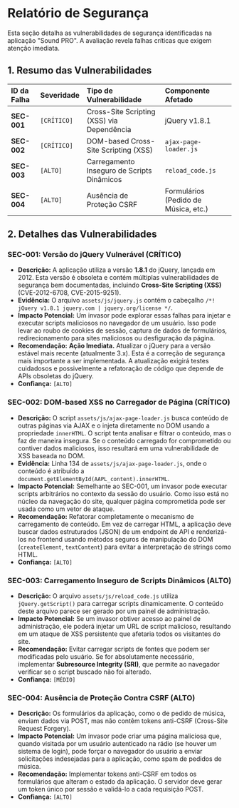 # Relatório de Segurança

Esta seção detalha as vulnerabilidades de segurança identificadas na aplicação "Sound PRO". A avaliação revela falhas críticas que exigem atenção imediata.

## 1. Resumo das Vulnerabilidades

| ID da Falha | Severidade | Tipo de Vulnerabilidade | Componente Afetado |
| :--- | :--- | :--- | :--- |
| **SEC-001** | `[CRÍTICO]` | Cross-Site Scripting (XSS) via Dependência | jQuery v1.8.1 |
| **SEC-002** | `[CRÍTICO]` | DOM-based Cross-Site Scripting (XSS) | `ajax-page-loader.js` |
| **SEC-003** | `[ALTO]` | Carregamento Inseguro de Scripts Dinâmicos | `reload_code.js` |
| **SEC-004** | `[ALTO]` | Ausência de Proteção CSRF | Formulários (Pedido de Música, etc.) |

## 2. Detalhes das Vulnerabilidades

### SEC-001: Versão do jQuery Vulnerável (CRÍTICO)

*   **Descrição:** A aplicação utiliza a versão **1.8.1** do jQuery, lançada em 2012. Esta versão é obsoleta e contém múltiplas vulnerabilidades de segurança bem documentadas, incluindo **Cross-Site Scripting (XSS)** (CVE-2012-6708, CVE-2015-9251).
*   **Evidência:** O arquivo `assets/js/jquery.js` contém o cabeçalho `/*! jQuery v1.8.1 jquery.com | jquery.org/license */`.
*   **Impacto Potencial:** Um invasor pode explorar essas falhas para injetar e executar scripts maliciosos no navegador de um usuário. Isso pode levar ao roubo de cookies de sessão, captura de dados de formulários, redirecionamento para sites maliciosos ou desfiguração da página.
*   **Recomendação:** **Ação Imediata.** Atualizar o jQuery para a versão estável mais recente (atualmente 3.x). Esta é a correção de segurança mais importante a ser implementada. A atualização exigirá testes cuidadosos e possivelmente a refatoração de código que depende de APIs obsoletas do jQuery.
*   **Confiança:** `[ALTO]`

### SEC-002: DOM-based XSS no Carregador de Página (CRÍTICO)

*   **Descrição:** O script `assets/js/ajax-page-loader.js` busca conteúdo de outras páginas via AJAX e o injeta diretamente no DOM usando a propriedade `innerHTML`. O script tenta analisar e filtrar o conteúdo, mas o faz de maneira insegura. Se o conteúdo carregado for comprometido ou contiver dados maliciosos, isso resultará em uma vulnerabilidade de XSS baseada no DOM.
*   **Evidência:** Linha 134 de `assets/js/ajax-page-loader.js`, onde o conteúdo é atribuído a `document.getElementById(AAPL_content).innerHTML`.
*   **Impacto Potencial:** Semelhante ao SEC-001, um invasor pode executar scripts arbitrários no contexto da sessão do usuário. Como isso está no núcleo da navegação do site, qualquer página comprometida pode ser usada como um vetor de ataque.
*   **Recomendação:** Refatorar completamente o mecanismo de carregamento de conteúdo. Em vez de carregar HTML, a aplicação deve buscar dados estruturados (JSON) de um endpoint de API e renderizá-los no frontend usando métodos seguros de manipulação do DOM (`createElement`, `textContent`) para evitar a interpretação de strings como HTML.
*   **Confiança:** `[ALTO]`

### SEC-003: Carregamento Inseguro de Scripts Dinâmicos (ALTO)

*   **Descrição:** O arquivo `assets/js/reload_code.js` utiliza `jQuery.getScript()` para carregar scripts dinamicamente. O conteúdo deste arquivo parece ser gerado por um painel de administração.
*   **Impacto Potencial:** Se um invasor obtiver acesso ao painel de administração, ele poderá injetar um URL de script malicioso, resultando em um ataque de XSS persistente que afetaria todos os visitantes do site.
*   **Recomendação:** Evitar carregar scripts de fontes que podem ser modificadas pelo usuário. Se for absolutamente necessário, implementar **Subresource Integrity (SRI)**, que permite ao navegador verificar se o script buscado não foi alterado.
*   **Confiança:** `[MÉDIO]`

### SEC-004: Ausência de Proteção Contra CSRF (ALTO)

*   **Descrição:** Os formulários da aplicação, como o de pedido de música, enviam dados via POST, mas não contêm tokens anti-CSRF (Cross-Site Request Forgery).
*   **Impacto Potencial:** Um invasor pode criar uma página maliciosa que, quando visitada por um usuário autenticado na rádio (se houver um sistema de login), pode forçar o navegador do usuário a enviar solicitações indesejadas para a aplicação, como spam de pedidos de música.
*   **Recomendação:** Implementar tokens anti-CSRF em todos os formulários que alteram o estado da aplicação. O servidor deve gerar um token único por sessão e validá-lo a cada requisição POST.
*   **Confiança:** `[ALTO]`